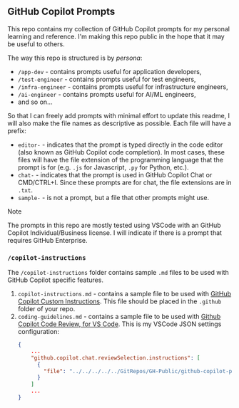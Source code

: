 ## GitHub Copilot Prompts

This repo contains my collection of GitHub Copilot prompts for my personal learning and reference. I'm making this repo public in the hope that it may be useful to others.

The way this repo is structured is by _persona_:
- `/app-dev` - contains prompts useful for application developers,
- `/test-engineer` - contains prompts useful for test engineers,
- `/infra-engineer` - contains prompts useful for infrastructure engineers,
- `/ai-engineer` - contains prompts useful for AI/ML engineers,
- and so on...

So that I can freely add prompts with minimal effort to update this readme, I will also make the file names as descriptive as possible.
Each file will have a prefix:
- `editor-` - indicates that the prompt is typed directly in the code editor (also known as GitHub Copilot code completion). In most cases, these files will have the file extension of the programming language that the prompt is for (e.g. `.js` for Javascript, `.py` for Python, etc.).
- `chat-` - indicates that the prompt is used in GitHub Copilot Chat or CMD/CTRL+I. Since these prompts are for chat, the file extensions are in `.txt`.
- `sample-` - is not a prompt, but a file that other prompts might use.

> [!NOTE]
> The prompts in this repo are mostly tested using VSCode with an GitHub Copilot Individual/Business license. I will indicate if there is a prompt that requires GitHub Enterprise.

### `/copilot-instructions`
The `/copilot-instructions` folder contains sample `.md` files to be used with GitHub Copilot specific features.
1. `copilot-instructions.md` - contains a sample file to be used with [GitHub Copilot Custom Instructions](https://docs.github.com/en/copilot/customizing-copilot/adding-custom-instructions-for-github-copilot). This file should be placed in the `.github` folder of your repo.
2. `coding-guidelines.md` - contains a sample file to be used with [Github Copilot Code Review, for VS Code](https://docs.github.com/en/copilot/using-github-copilot/code-review/using-copilot-code-review). This is my VSCode JSON settings configuration:
    ```json
    {
        ...
        "github.copilot.chat.reviewSelection.instructions": [
          {
            "file": "../../../../../GitRepos/GH-Public/github-copilot-prompts/copilot-instructions/coding-guidelines.md"
          }
        ]
        ...
    }
    ```